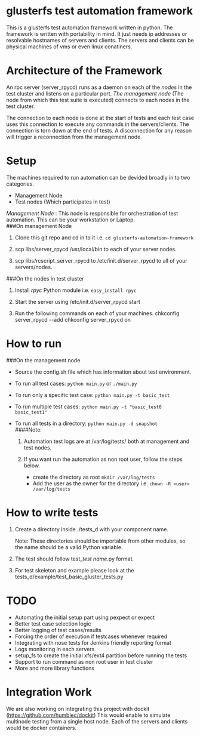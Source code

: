 glusterfs test automation framework
==============================================

This is a glusterfs test automation framework written in python. The framework
is written with portability in mind. It just needs ip addresses or resolvable
hostnames of servers and clients. The servers and clients can be physical machines
of vms or even linux conatiners.

Architecture of the Framework
==============================
An rpc server (server_rpycd) runs as a daemon on each of the *nodes* in the test
cluster and listens on a particular port. *The management node* (The node from which
this test suite is executed) connects to each nodes in the test cluster.

The connection to each node is done at the start of tests and each test case uses
this connection to execute any commands in the servers/clients. The connection is
torn down at the end of tests. A disconnection for any reason will trigger a
reconnection from the management node.


Setup
================
The machines required to run automation can be devided broadly in to two categories.
* Management Node
* Test nodes (Which participates in test)

*Management Node* : This node is responsible for orchestration of test automation. This can be your workstation or Laptop.  
###On management Node

1. Clone this git repo and cd in to it i.e. `cd glusterfs-automation-framework`

2. scp libs/server_rpycd /usr/local/bin to each of your server nodes.

3. scp libs/rcscript_server_rpycd to /etc/init.d/server_rpycd to all
   of your servers/nodes.

###On the nodes in test cluster
1.  Install *rpyc* Python module i.e. `easy_install rpyc`

2. Start the server using /etc/init.d/server_rpycd start

3. Run the following commands on each of your machines.
   chkconfig server_rpycd --add
   chkconfig server_rpycd on

How to run
=============

###On the management node
 - Source the config.sh file which has information about test environment.

 - To run all test cases: `python main.py` or `./main.py`

 - To run only a specific test case: `python main.py -t basic_test`

 - To run multiple test cases: `python main.py -t "basic_test0 basic_test1"`

 - To run all tests in a directory: `python main.py -d snapshot`  
####Note:
     1. Automation test logs are at /var/log/tests/ both at management and test nodes.

     2. If you want run the automation as non root user, follow the steps below.
          * create the directory as root `mkdir /var/log/tests`  
          * Add the user as the owner for the directory i.e. `chown -R <user> /var/log/tests`  

How to write tests
====================

1. Create a directory inside ./tests_d with your component name.     

   Note: These directories should be importable from other modules, so the name should be a valid Python variable.

2. The test should follow test_*test name*.py format.

3. For test skeleton and example please look at the
   tests_d/example/test_basic_gluster_tests.py

TODO
=====

* Automating the initial setup part using pexpect or expect
* Better test case selection logic
* Better logging of test cases/results
* Forcing the order of execution if testcases whenever required
* Integrating with nose tests for Jenkins friendly reporting format
* Logs monitoring in each servers
* setup_fs to create the initial xfs/ext4 partition before running the tests
* Support to run command as non root user in test cluster
* More and more library functions

Integration Work
=================

We are also working on integrating this project with dockit (https://github.com/humblec/dockit)
This would enable to simulate multinode testing from a single host node. Each of the servers and clients
would be docker containers.
